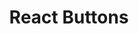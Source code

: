 ---
path: "/devcomponent/react-button"
subnav: "3/React/React/6"
lang: "fr"
title: "React Buttons"
---